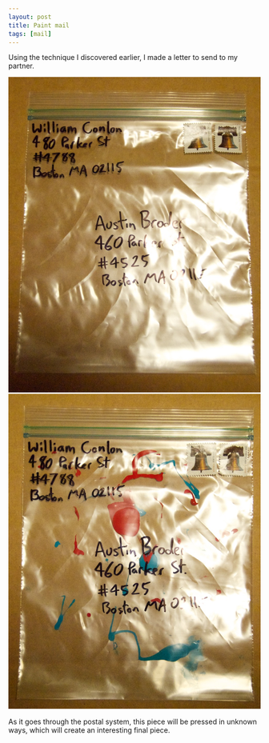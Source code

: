 ```yaml
---
layout: post
title: Paint mail
tags: [mail]
---
```


Using the technique I discovered earlier, I made a letter to send to my partner.

![Mail](/images/mail-3-1.jpg)
![Mail](/images/mail-3-2.jpg)

As it goes through the postal system, this piece will be pressed in unknown ways, which will create an interesting final piece.